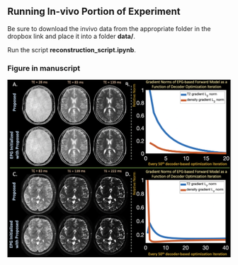 ## Running In-vivo Portion of Experiment

Be sure to download the invivo data from the appropriate folder in the dropbox link and place it into a folder **data/**.

Run the script **reconstruction_script.ipynb**.

### Figure in manuscript

![Alt text](../../docs/images/fig06.png?raw=True "t2epg")

